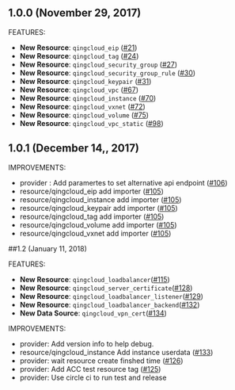 ## 1.0.0 (November 29, 2017)

FEATURES:

* **New Resource**: `qingcloud_eip` ([#21](https://github.com/yunify/terraform-provider-qingcloud/issues/21))
* **New Resource**: `qingcloud_tag` ([#24](https://github.com/yunify/terraform-provider-qingcloud/issues/24))
* **New Resource**: `qingcloud_security_group` ([#27](https://github.com/yunify/terraform-provider-qingcloud/issues/27))
* **New Resource**: `qingcloud_security_group_rule` ([#30](https://github.com/yunify/terraform-provider-qingcloud/issues/30))
* **New Resource**: `qingcloud_keypair` ([#31](https://github.com/yunify/terraform-provider-qingcloud/issues/31))
* **New Resource**: `qingcloud_vpc` ([#67](https://github.com/yunify/terraform-provider-qingcloud/issues/67))
* **New Resource**: `qingcloud_instance` ([#70](https://github.com/yunify/terraform-provider-qingcloud/issues/70))
* **New Resource**: `qingcloud_vxnet` ([#72](https://github.com/yunify/terraform-provider-qingcloud/issues/72))
* **New Resource**: `qingcloud_volume` ([#75](https://github.com/yunify/terraform-provider-qingcloud/issues/75))
* **New Resource**: `qingcloud_vpc_static` ([#98](https://github.com/yunify/terraform-provider-qingcloud/issues/98))

## 1.0.1 (December 14,, 2017)

IMPROVEMENTS:

* provider : Add paramertes to set alternative api endpoint ([#106](https://github.com/yunify/terraform-provider-qingcloud/issues/106))
* resource/qingcloud_eip add importer ([#105](https://github.com/yunify/terraform-provider-qingcloud/issues/105))
* resource/qingcloud_instance add importer ([#105](https://github.com/yunify/terraform-provider-qingcloud/issues/105))
* resource/qingcloud_keypair add importer ([#105](https://github.com/yunify/terraform-provider-qingcloud/issues/105))
* resource/qingcloud_tag add importer ([#105](https://github.com/yunify/terraform-provider-qingcloud/issues/105))
* resource/qingcloud_volume add importer ([#105](https://github.com/yunify/terraform-provider-qingcloud/issues/105))
* resource/qingcloud_vxnet add importer ([#105](https://github.com/yunify/terraform-provider-qingcloud/issues/105))

##1.2 (January 11, 2018)

FEATURES:

* **New Resource**: `qingcloud_loadbalancer`([#115](https://github.com/yunify/terraform-provider-qingcloud/pull/115))
* **New Resource**: `qingcloud_server_certificate`([#128](https://github.com/yunify/terraform-provider-qingcloud/pull/128))
* **New Resource**: `qingcloud_loadbalancer_listener`([#129](https://github.com/yunify/terraform-provider-qingcloud/pull/129))
* **New Resource**: `qingcloud_loadbalancer_backend`([#132](https://github.com/yunify/terraform-provider-qingcloud/pull/132))
* **New Data Source**: `qingcloud_vpn_cert`([#134](https://github.com/yunify/terraform-provider-qingcloud/pull/134))

IMPROVEMENTS:

* provider: Add version info to help debug.
* resource/qingcloud_instance Add instance userdata ([#133](https://github.com/yunify/terraform-provider-qingcloud/pull/115))
* provider: wait resource create finshed time ([#126](https://github.com/yunify/terraform-provider-qingcloud/pull/126))
* provider: Add ACC test resource tag ([#125](https://github.com/yunify/terraform-provider-qingcloud/pull/125))
* provider: Use circle ci to run test and release

